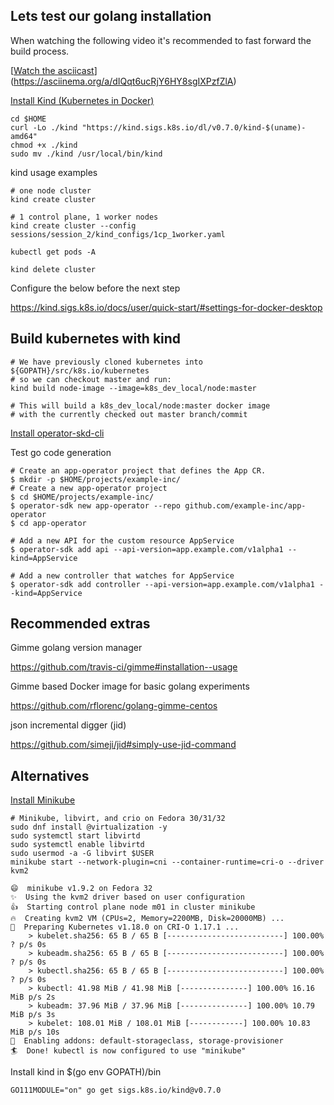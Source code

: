 ## Lets test our golang installation

When watching the following video it's recommended to fast forward the build process.

[[Watch the asciicast](https://asciinema.org/a/dIQqt6ucRjY6HY8sgIXPzfZlA)]  (https://asciinema.org/a/dIQqt6ucRjY6HY8sgIXPzfZlA)


[Install Kind (Kubernetes in Docker)](https://github.com/kubernetes-sigs/kind#installation-and-usage)

```
cd $HOME
curl -Lo ./kind "https://kind.sigs.k8s.io/dl/v0.7.0/kind-$(uname)-amd64"
chmod +x ./kind
sudo mv ./kind /usr/local/bin/kind
```

kind usage examples
```
# one node cluster
kind create cluster

# 1 control plane, 1 worker nodes
kind create cluster --config sessions/session_2/kind_configs/1cp_1worker.yaml

kubectl get pods -A

kind delete cluster
```

Configure the below before the next step 

https://kind.sigs.k8s.io/docs/user/quick-start/#settings-for-docker-desktop

## Build kubernetes with kind
```
# We have previously cloned kubernetes into ${GOPATH}/src/k8s.io/kubernetes
# so we can checkout master and run:
kind build node-image --image=k8s_dev_local/node:master

# This will build a k8s_dev_local/node:master docker image
# with the currently checked out master branch/commit
```


[Install operator-skd-cli](https://github.com/operator-framework/operator-sdk/blob/master/doc/user/install-operator-sdk.md#install-the-operator-sdk-cli)

Test go code generation

```
# Create an app-operator project that defines the App CR.
$ mkdir -p $HOME/projects/example-inc/
# Create a new app-operator project
$ cd $HOME/projects/example-inc/
$ operator-sdk new app-operator --repo github.com/example-inc/app-operator
$ cd app-operator

# Add a new API for the custom resource AppService
$ operator-sdk add api --api-version=app.example.com/v1alpha1 --kind=AppService

# Add a new controller that watches for AppService
$ operator-sdk add controller --api-version=app.example.com/v1alpha1 --kind=AppService
```

## Recommended extras 

Gimme golang version manager 

https://github.com/travis-ci/gimme#installation--usage

Gimme based Docker image for basic golang experiments 

https://github.com/rflorenc/golang-gimme-centos

json incremental digger (jid) 

https://github.com/simeji/jid#simply-use-jid-command


## Alternatives 

[Install Minikube](https://kubernetes.io/docs/tasks/tools/install-minikube)

```
# Minikube, libvirt, and crio on Fedora 30/31/32
sudo dnf install @virtualization -y
sudo systemctl start libvirtd
sudo systemctl enable libvirtd
sudo usermod -a -G libvirt $USER
minikube start --network-plugin=cni --container-runtime=cri-o --driver kvm2
                                                                                                                        
😄  minikube v1.9.2 on Fedora 32                                                                                                                                                                                     
✨  Using the kvm2 driver based on user configuration                                                                                                                                                                
👍  Starting control plane node m01 in cluster minikube                                                                                                                                                              
🔥  Creating kvm2 VM (CPUs=2, Memory=2200MB, Disk=20000MB) ...                                                                                                                                                       
🎁  Preparing Kubernetes v1.18.0 on CRI-O 1.17.1 ...                                                                                                                                                                 
    > kubelet.sha256: 65 B / 65 B [--------------------------] 100.00% ? p/s 0s                                                                                                                                      
    > kubeadm.sha256: 65 B / 65 B [--------------------------] 100.00% ? p/s 0s                                                                                                                                      
    > kubectl.sha256: 65 B / 65 B [--------------------------] 100.00% ? p/s 0s                                                                                                                                      
    > kubectl: 41.98 MiB / 41.98 MiB [---------------] 100.00% 16.16 MiB p/s 2s
    > kubeadm: 37.96 MiB / 37.96 MiB [---------------] 100.00% 10.79 MiB p/s 3s
    > kubelet: 108.01 MiB / 108.01 MiB [------------] 100.00% 10.83 MiB p/s 10s
🌟  Enabling addons: default-storageclass, storage-provisioner
🏄  Done! kubectl is now configured to use "minikube"

```



Install kind in $(go env GOPATH)/bin
```
GO111MODULE="on" go get sigs.k8s.io/kind@v0.7.0
```
